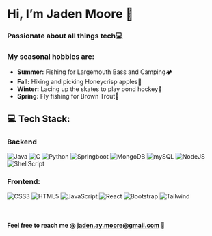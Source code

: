 # Hi, I’m Jaden Moore 👋

### Passionate about all things tech💻

### My seasonal hobbies are:
- **Summer:** Fishing for Largemouth Bass and Camping🏕
- **Fall:** Hiking and picking Honeycrisp apples🍎
- **Winter:** Lacing up the skates to play pond hockey🏒
- **Spring:** Fly fishing for Brown Trout🎣

## 💻 Tech Stack:
### Backend
 ![Java](https://img.shields.io/badge/java-%23ED8B00.svg?style=for-the-badge&logo=openjdk&logoColor=white) ![C](https://img.shields.io/badge/c-%2300599C.svg?style=for-the-badge&logo=c&logoColor=white) ![Python](https://img.shields.io/badge/python-3670A0?style=for-the-badge&logo=python&logoColor=ffdd54) ![Springboot](https://img.shields.io/badge/Spring-6DB33F?style=for-the-badge&logo=spring&logoColor=white)
 ![MongoDB](https://img.shields.io/badge/MongoDB-4EA94B?style=for-the-badge&logo=mongodb&logoColor=white) ![mySQL](https://img.shields.io/badge/MySQL-005C84?style=for-the-badge&logo=mysql&logoColor=white)
  ![NodeJS](https://img.shields.io/badge/Node.js-43853D?style=for-the-badge&logo=node.js&logoColor=white) ![ShellScript](https://img.shields.io/badge/Shell_Script-121011?style=for-the-badge&logo=gnu-bash&logoColor=white)
 
 ### Frontend:
 ![CSS3](https://img.shields.io/badge/css3-%231572B6.svg?style=for-the-badge&logo=css3&logoColor=white) ![HTML5](https://img.shields.io/badge/html5-%23E34F26.svg?style=for-the-badge&logo=html5&logoColor=white) ![JavaScript](https://img.shields.io/badge/javascript-%23323330.svg?style=for-the-badge&logo=javascript&logoColor=%23F7DF1E) ![React](https://img.shields.io/badge/react-%2320232a.svg?style=for-the-badge&logo=react&logoColor=%2361DAFB) 
 ![Bootstrap](https://img.shields.io/badge/Bootstrap-563D7C?style=for-the-badge&logo=bootstrap&logoColor=white) ![Tailwind](https://img.shields.io/badge/Tailwind_CSS-38B2AC?style=for-the-badge&logo=tailwind-css&logoColor=white) 

<br />

#### Feel free to reach me @ jaden.ay.moore@gmail.com 📩

<!---
JadenAntM/JadenAntM is a ✨ special ✨ repository because its `README.md` (this file) appears on your GitHub profile.
You can click the Preview link to take a look at your changes.
--->
